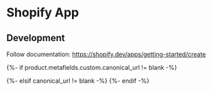 # Shopify App

## Development

Follow documentation: https://shopify.dev/apps/getting-started/create

{%- if product.metafields.custom.canonical_url != blank  -%}
<link rel="canonical" href="{{ product.metafields.custom.canonical_url }}">
{%- elsif canonical_url != blank -%}
<link rel="canonical" href="{{ canonical_url }}">
{%- endif -%}
